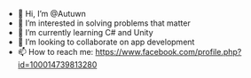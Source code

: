 - 👋 Hi, I’m @Autuwn
- 👀 I’m interested in solving problems that matter
- 🌱 I’m currently learning C# and Unity
- 💞️ I’m looking to collaborate on app development 
- 📫 How to reach me: https://www.facebook.com/profile.php?id=100014739813280

<!---
Autuwn/Autuwn is a ✨ special ✨ repository because its `README.md` (this file) appears on your GitHub profile.
You can click the Preview link to take a look at your changes.
--->
